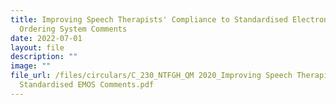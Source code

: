 ```yaml
---
title: Improving Speech Therapists' Compliance to Standardised Electronic Meal
  Ordering System Comments
date: 2022-07-01
layout: file
description: ""
image: ""
file_url: /files/circulars/C_230_NTFGH_QM 2020_Improving Speech Therapists' Compliance to
  Standardised EMOS Comments.pdf
---
```

